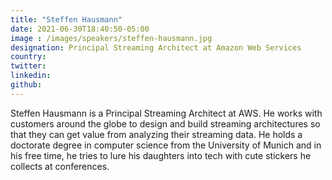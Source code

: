 ```yaml
---
title: "Steffen Hausmann"
date: 2021-06-30T18:40:50-05:00
image : /images/speakers/steffen-hausmann.jpg
designation: Principal Streaming Architect at Amazon Web Services
country: 
twitter: 
linkedin: 
github: 
---
```


Steffen Hausmann is a Principal Streaming Architect at AWS. He works with customers around the globe to design and build streaming architectures so that they can get value from analyzing their streaming data. He holds a doctorate degree in computer science from the University of Munich and in his free time, he tries to lure his daughters into tech with cute stickers he collects at conferences.

